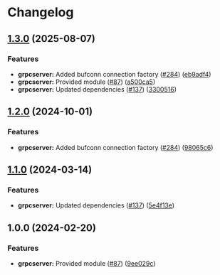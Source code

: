 # Changelog

## [1.3.0](https://github.com/christopher862-dev/yokai/compare/grpcserver-v1.2.0...grpcserver/v1.3.0) (2025-08-07)


### Features

* **grpcserver:** Added bufconn connection factory ([#284](https://github.com/christopher862-dev/yokai/issues/284)) ([eb9adf4](https://github.com/christopher862-dev/yokai/commit/eb9adf4569a3a3e7b06b8eb37de1bd2e76881d8e))
* **grpcserver:** Provided module ([#87](https://github.com/christopher862-dev/yokai/issues/87)) ([a500ca5](https://github.com/christopher862-dev/yokai/commit/a500ca5051c2c82cc09bed284a00c2408d61b027))
* **grpcserver:** Updated dependencies ([#137](https://github.com/christopher862-dev/yokai/issues/137)) ([3300516](https://github.com/christopher862-dev/yokai/commit/330051649a70062250cb4f9f16c53bf62eee2f46))

## [1.2.0](https://github.com/ankorstore/yokai/compare/grpcserver/v1.1.0...grpcserver/v1.2.0) (2024-10-01)


### Features

* **grpcserver:** Added bufconn connection factory ([#284](https://github.com/ankorstore/yokai/issues/284)) ([98065c6](https://github.com/ankorstore/yokai/commit/98065c6b5ce05d2bacf72355704fb012e2bd4068))

## [1.1.0](https://github.com/ankorstore/yokai/compare/grpcserver/v1.0.0...grpcserver/v1.1.0) (2024-03-14)


### Features

* **grpcserver:** Updated dependencies ([#137](https://github.com/ankorstore/yokai/issues/137)) ([5e4f13e](https://github.com/ankorstore/yokai/commit/5e4f13e8c2174764a1a172c47a7c08a1f1b4f5c5))

## 1.0.0 (2024-02-20)


### Features

* **grpcserver:** Provided module ([#87](https://github.com/ankorstore/yokai/issues/87)) ([9ee029c](https://github.com/ankorstore/yokai/commit/9ee029c1c0601d51cbf0d5d752c325c5948757a7))
